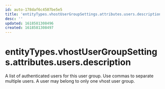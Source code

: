 ```yaml
---
id: auto-178daf6c4507be5e5
title: 'entityTypes.vhostUserGroupSettings.attributes.users.description'
desc: ''
updated: 1618581308496
created: 1618581308497
---
```

# entityTypes.vhostUserGroupSettings.attributes.users.description

A list of authenticated users for this user group. Use commas to separate multiple users. A user may belong to only one vhost user group.